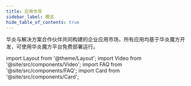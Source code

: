```yaml
---
title: 应用市场
sidebar_label: 概览
hide_table_of_contents: true
---
```


<span class="text-xl text-gray-500 sm:text-center">华炎与解决方案合作伙伴共同构建的企业应用市场，所有应用均基于华炎魔方开发，可使用华炎魔方平台免费部署运行。</span>

import Layout from '@theme/Layout';
import Video from '@site/src/components/Video';
import FAQ from '@site/src/components/FAQ';
import Card from '@site/src/components/Card';

<!-- ## 开源应用 -->

<div class="mt-12 grid gap-5 max-w-screen-xl mx-auto md:grid-cols-2">

<Card
  title="审批王"
  description="快速部署、有效监控并持续优化各类业务流程。"
  href="/appstore/labs/workflow"/>

<Card
  title="合同管理"
  description="通过合同、收款、付款，管理合同的整个生命周期。"
  href="/appstore/labs/contract"/>

<Card
  title="销售管理"
  description="通过客户、潜在客户、业务机会等管理销售流程。"
  href="/appstore/labs/sales"/>

<Card
  title="费控管理"
  description="将多管控方案融合，达到预算与费用一体化的目的。"
  href="/appstore/labs/cost"/>

<Card
  title="项目管理"
  description="通过项目、任务、里程碑，管理项目的整理生命周期。"
  href="/appstore/labs/project"/>

<!-- <Card
  title="会议管理"
  target="_blank"
  description="预约会议室、组织会议，会议通知、冲突提醒。"
  href="https://github.com/steedos/steedos-app-meeting"/> -->

</div>